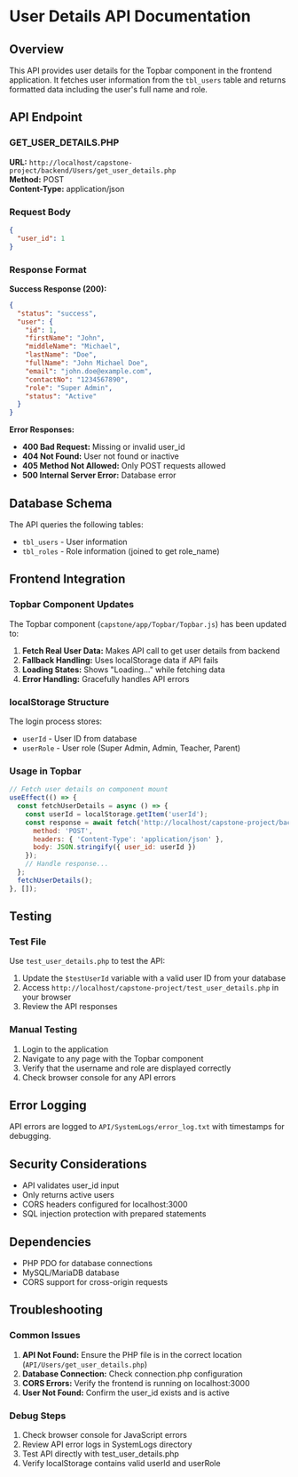 # User Details API Documentation

## Overview
This API provides user details for the Topbar component in the frontend application. It fetches user information from the `tbl_users` table and returns formatted data including the user's full name and role.

## API Endpoint

### GET_USER_DETAILS.PHP
**URL:** `http://localhost/capstone-project/backend/Users/get_user_details.php`  
**Method:** POST  
**Content-Type:** application/json

### Request Body
```json
{
  "user_id": 1
}
```

### Response Format
**Success Response (200):**
```json
{
  "status": "success",
  "user": {
    "id": 1,
    "firstName": "John",
    "middleName": "Michael",
    "lastName": "Doe",
    "fullName": "John Michael Doe",
    "email": "john.doe@example.com",
    "contactNo": "1234567890",
    "role": "Super Admin",
    "status": "Active"
  }
}
```

**Error Responses:**
- **400 Bad Request:** Missing or invalid user_id
- **404 Not Found:** User not found or inactive
- **405 Method Not Allowed:** Only POST requests allowed
- **500 Internal Server Error:** Database error

## Database Schema
The API queries the following tables:
- `tbl_users` - User information
- `tbl_roles` - Role information (joined to get role_name)

## Frontend Integration

### Topbar Component Updates
The Topbar component (`capstone/app/Topbar/Topbar.js`) has been updated to:

1. **Fetch Real User Data:** Makes API call to get user details from backend
2. **Fallback Handling:** Uses localStorage data if API fails
3. **Loading States:** Shows "Loading..." while fetching data
4. **Error Handling:** Gracefully handles API errors

### localStorage Structure
The login process stores:
- `userId` - User ID from database
- `userRole` - User role (Super Admin, Admin, Teacher, Parent)

### Usage in Topbar
```javascript
// Fetch user details on component mount
useEffect(() => {
  const fetchUserDetails = async () => {
    const userId = localStorage.getItem('userId');
    const response = await fetch('http://localhost/capstone-project/backend/Users/get_user_details.php', {
      method: 'POST',
      headers: { 'Content-Type': 'application/json' },
      body: JSON.stringify({ user_id: userId })
    });
    // Handle response...
  };
  fetchUserDetails();
}, []);
```

## Testing

### Test File
Use `test_user_details.php` to test the API:
1. Update the `$testUserId` variable with a valid user ID from your database
2. Access `http://localhost/capstone-project/test_user_details.php` in your browser
3. Review the API responses

### Manual Testing
1. Login to the application
2. Navigate to any page with the Topbar component
3. Verify that the username and role are displayed correctly
4. Check browser console for any API errors

## Error Logging
API errors are logged to `API/SystemLogs/error_log.txt` with timestamps for debugging.

## Security Considerations
- API validates user_id input
- Only returns active users
- CORS headers configured for localhost:3000
- SQL injection protection with prepared statements

## Dependencies
- PHP PDO for database connections
- MySQL/MariaDB database
- CORS support for cross-origin requests

## Troubleshooting

### Common Issues
1. **API Not Found:** Ensure the PHP file is in the correct location (`API/Users/get_user_details.php`)
2. **Database Connection:** Check connection.php configuration
3. **CORS Errors:** Verify the frontend is running on localhost:3000
4. **User Not Found:** Confirm the user_id exists and is active

### Debug Steps
1. Check browser console for JavaScript errors
2. Review API error logs in SystemLogs directory
3. Test API directly with test_user_details.php
4. Verify localStorage contains valid userId and userRole 